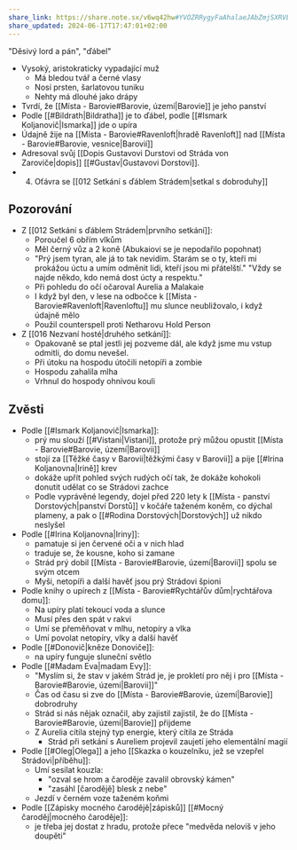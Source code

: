 ```yaml
---
share_link: https://share.note.sx/v6wq42hw#YVOZRRygyFaAhalaeJAbZmjSXRVEZrCrDXbEi/owVU4
share_updated: 2024-06-17T17:47:01+02:00
---
```

"Děsivý lord a pán", "ďábel"
- Vysoký, aristokraticky vypadající muž
	- Má bledou tvář a černé vlasy
	- Nosí prsten, šarlatovou tuniku
	- Nehty má dlouhé jako drápy
- Tvrdí, že [[Místa - Barovie#Barovie, území|Barovie]] je jeho panství
- Podle [[#Bildrath|Bildratha]] je to ďábel, podle [[#Ismark Koljanovič|Ismarka]] jde o upíra
- Údajně žije na [[Místa - Barovie#Ravenloft|hradě Ravenloft]] nad [[Místa - Barovie#Barovie, vesnice|Barovií]]
- Adresoval svůj [[Dopis Gustavovi Durstovi od Stráda von Zaroviče|dopis]] [[#Gustav|Gustavovi Dorstovi]].
- 4. Oťávra se [[012 Setkání s ďáblem Strádem|setkal s dobroduhy]]
## Pozorování
- Z [[012 Setkání s ďáblem Strádem|prvního setkání]]:
	- Poroučel 6 obřím vlkům
	- Měl černý vůz a 2 koně (Abukaiovi se je nepodařilo popohnat)
	- "Prý jsem tyran, ale já to tak nevidím. Starám se o ty, kteří mi prokážou úctu a umím odměnit lidi, kteří jsou mi přátelští." "Vždy se najde někdo, kdo nemá dost úcty a respektu."
	- Při pohledu do očí očaroval Aurelia a Malakaie
	- I když byl den, v lese na odbočce k [[Místa - Barovie#Ravenloft|Ravenloftu]] mu slunce neubližovalo, i když údajně mělo
	- Použil counterspell proti Netharovu Hold Person
- Z [[016 Nezvaní hosté|druhého setkání]]:
	- Opakovaně se ptal jestli jej pozveme dál, ale když jsme mu vstup odmítli, do domu nevešel.
	- Při útoku na hospodu útočili netopíři a zombie
	- Hospodu zahalila mlha
	- Vrhnul do hospody ohnivou kouli
## Zvěsti
- Podle [[#Ismark Koljanovič|Ismarka]]:
	- prý mu slouží [[#Vistani|Vistani]], protože prý můžou opustit [[Místa - Barovie#Barovie, území|Barovii]]
	- stojí za [[Těžké časy v Barovii|těžkými časy v Barovii]] a pije [[#Irina Koljanovna|Irině]] krev
	- dokáže upřít pohled svých rudých očí tak, že dokáže kohokoli donutit udělat co se Strádovi zachce
	- Podle vyprávěné legendy, dojel před 220 lety k [[Místa - panství Dorstových|panství Dorstů]] v kočáře taženém koněm, co dýchal plameny, a pak o [[#Rodina Dorstových|Dorstových]] už nikdo neslyšel
- Podle [[#Irina Koljanovna|Iriny]]:
	- pamatuje si jen červené oči a v nich hlad
	- traduje se, že kousne, koho si zamane
	- Strád prý dobil [[Místa - Barovie#Barovie, území|Barovii]] spolu se svým otcem
	- Myši, netopíři a další havěť jsou prý Strádovi špioni
- Podle knihy o upírech z [[Místa - Barovie#Rychtářův dům|rychtářova domu]]:
	- Na upíry platí tekoucí voda a slunce
	- Musí přes den spát v rakvi
	- Umí se přeměňovat v mlhu, netopíry a vlka
	- Umí povolat netopíry, vlky a další havěť
- Podle [[#Donovič|kněze Donoviče]]:
	- na upíry funguje sluneční světlo
- Podle [[#Madam Eva|madam Evy]]:
	- "Myslím si, že stav v jakém Strád je, je prokletí pro něj i pro [[Místa - Barovie#Barovie, území|Barovii]]"
	- Čas od času si zve do [[Místa - Barovie#Barovie, území|Barovie]] dobrodruhy
	- Strád si nás nějak označil, aby zajistil zajistil, že do [[Místa - Barovie#Barovie, území|Barovie]] přijdeme
	- Z Aurelia cítila stejný typ energie, který cítila ze Stráda
		- Strád při setkání s Aureliem projevil zaujetí jeho elementální magií
- Podle [[#Oleg|Olega]] a jeho [[Skazka o kouzelníku, jež se vzepřel Strádovi|příběhu]]:
	- Umí sesílat kouzla:
		- "ozval se hrom a čaroděje zavalil obrovský kámen"
		- "zasáhl \[čarodějě] blesk z nebe"
	- Jezdí v černém voze taženém koňmi
- Podle [[Zápisky mocného čarodějě|zápisků]] [[#Mocný čaroděj|mocného čaroděje]]:
	- je třeba jej dostat z hradu, protože přece "medvěda nelovíš v jeho doupěti"